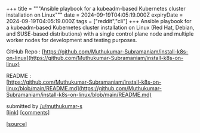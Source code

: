 +++
title = """Ansible playbook for a kubeadm-based Kubernetes cluster installation on Linux"""
date = 2024-09-19T04:05:19.000Z
expiryDate = 2024-09-19T04:05:19.000Z
tags = ["reddit","cli"]
+++
Ansible playbook for a kubeadm-based Kubernetes cluster installation on Linux (Red Hat, Debian, and SUSE-based distributions) with a single control plane node and multiple worker nodes for development and testing purposes.

GitHub Repo : [https://github.com/Muthukumar-Subramaniam/install-k8s-on-linux](https://github.com/Muthukumar-Subramaniam/install-k8s-on-linux)

README :  
[https://github.com/Muthukumar-Subramaniam/install-k8s-on-linux/blob/main/README.md](https://github.com/Muthukumar-Subramaniam/install-k8s-on-linux/blob/main/README.md)

submitted by [/u/muthukumar-s](https://www.reddit.com/user/muthukumar-s)  
[\[link\]](https://www.reddit.com/r/commandline/comments/1fkc74a/ansible_playbook_for_a_kubeadmbased_kubernetes/) [\[comments\]](https://www.reddit.com/r/commandline/comments/1fkc74a/ansible_playbook_for_a_kubeadmbased_kubernetes/)

[[source]](https://www.reddit.com/r/commandline/comments/1fkc74a/ansible_playbook_for_a_kubeadmbased_kubernetes/)
